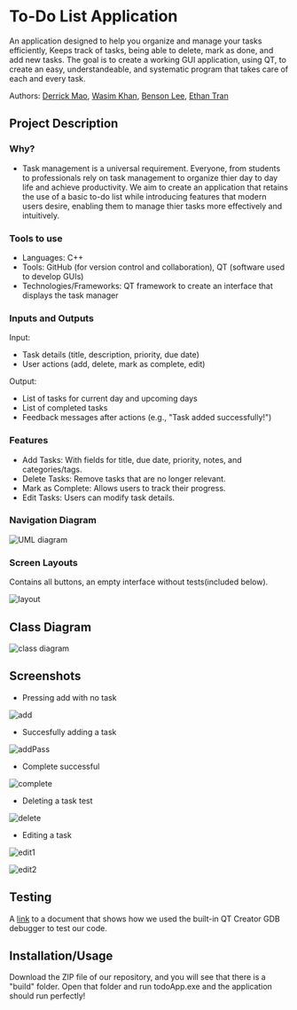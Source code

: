 # To-Do List Application
An application designed to help you organize and manage your tasks efficiently, Keeps track of tasks, being able to delete, mark as done, and add new tasks.
The goal is to create a working GUI application, using QT, to create an easy, understandeable, and systematic program that takes care of each and every task.
 
Authors: [Derrick Mao](https://github.com/Derrick-Mao), [Wasim Khan](https://github.com/WasimKhan034), [Benson Lee](https://github.com/roomba-s9), [Ethan Tran](https://github.com/stutterk1d)

## Project Description
### Why?
* Task management is a universal requirement.  Everyone, from students to professionals rely on task management to organize thier day to day life and achieve productivity.  We aim to create an application that   retains the use of a basic to-do list while introducing features that modern users desire, enabling them to manage thier tasks more effectively and intuitively.
### Tools to use
* Languages: C++
* Tools: GitHub (for version control and collaboration), QT (software used to develop GUIs)
* Technologies/Frameworks: QT framework to create an interface that displays the task manager
### Inputs and Outputs
Input:
* Task details (title, description, priority, due date)
* User actions (add, delete, mark as complete, edit)

Output:
* List of tasks for current day and upcoming days
* List of completed tasks
* Feedback messages after actions (e.g., "Task added successfully!")
### Features

* Add Tasks: With fields for title, due date, priority, notes, and categories/tags.
* Delete Tasks: Remove tasks that are no longer relevant.
* Mark as Complete: Allows users to track their progress.
* Edit Tasks: Users can modify task details.

### Navigation Diagram
![UML diagram](https://github.com/cs100/final-project-poopoopeepee/assets/134977057/0cdeb751-05ea-45df-98b3-44adaa42d478)


### Screen Layouts
Contains all buttons, an empty interface without tests(included below).



![layout](https://github.com/Derrick-Mao/To-do-List/assets/132052322/0b6ee5f1-f86c-4eb0-ad76-5af2cf489261)



## Class Diagram
![class diagram](https://github.com/cs100/final-project-poopoopeepee/assets/134977057/f85afe56-c0d9-43c9-99cc-f3d193b18f41)


 
 ## Screenshots
 
 * Pressing add with no task
 
 
 ![add](https://github.com/cs100/final-project-poopoopeepee/assets/134977057/aca5ea05-d8e7-4a41-9a53-c2b8ee59671f)


 * Succesfully adding a task

 
 ![addPass](https://github.com/cs100/final-project-poopoopeepee/assets/134977057/04931192-bf59-4965-88eb-45af1cc36352)


 * Complete successful


 ![complete](https://github.com/cs100/final-project-poopoopeepee/assets/134977057/1be9dfe2-ef6a-4166-b4c3-b8cce9795278)


 * Deleting a task test


 ![delete](https://github.com/cs100/final-project-poopoopeepee/assets/134977057/c86df24b-0ce6-425b-a55a-9a39c0c3298a)


 * Editing a task

 ![edit1](https://github.com/cs100/final-project-poopoopeepee/assets/134977057/86ff075b-d50f-4915-bf19-0ae749e46641)

 ![edit2](https://github.com/cs100/final-project-poopoopeepee/assets/134977057/432ff386-adfd-477a-9622-ea50f573a311)


 ## Testing
 A [link](https://docs.google.com/document/d/1xxnJyCJz1eDI3-EXb4G7AvZ5np_LuSaxOAiUBP3dAu0/edit) to a document that shows how we used the built-in QT Creator GDB debugger to test our code.
 

 ## Installation/Usage
 Download the ZIP file of our repository, and you will see that there is a "build" folder. Open that folder and run todoApp.exe and the application should run perfectly!
 
